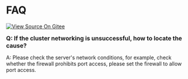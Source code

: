 # FAQ

[![View Source On Gitee](https://mindspore-website.obs.cn-north-4.myhuaweicloud.com/website-images/r2.0/resource/_static/logo_source_en.png)](https://gitee.com/mindspore/docs/blob/r2.0/docs/federated/docs/source_en/faq.md)

<font size=3>**Q: If the cluster networking is unsuccessful, how to locate the cause?**</font>

A: Please check the server's network conditions, for example, check whether the firewall prohibits port access, please set the firewall to allow port access.

<br/>
